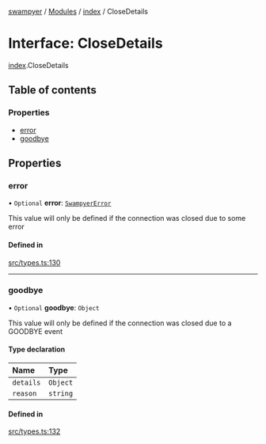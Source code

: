 [swampyer](../README.md) / [Modules](../modules.md) / [index](../modules/index.md) / CloseDetails

# Interface: CloseDetails

[index](../modules/index.md).CloseDetails

## Table of contents

### Properties

- [error](index.CloseDetails.md#error)
- [goodbye](index.CloseDetails.md#goodbye)

## Properties

### error

• `Optional` **error**: [`SwampyerError`](../classes/index.SwampyerError.md)

This value will only be defined if the connection was closed due to some error

#### Defined in

[src/types.ts:130](https://github.com/zaberSatnam/js-swampyer/blob/9cfd414/src/types.ts#L130)

___

### goodbye

• `Optional` **goodbye**: `Object`

This value will only be defined if the connection was closed due to a GOODBYE event

#### Type declaration

| Name | Type |
| :------ | :------ |
| `details` | `Object` |
| `reason` | `string` |

#### Defined in

[src/types.ts:132](https://github.com/zaberSatnam/js-swampyer/blob/9cfd414/src/types.ts#L132)
